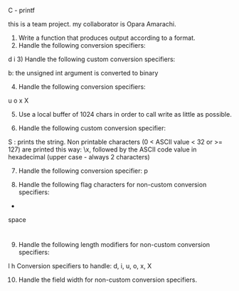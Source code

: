 C - printf

this is a team project.
my collaborator is Opara Amarachi.

1) Write a function that produces output according to a format.
2) Handle the following conversion specifiers:

d
i
3) Handle the following custom conversion specifiers:

b: the unsigned int argument is converted to binary

4) Handle the following conversion specifiers:

u
o
x
X

5) Use a local buffer of 1024 chars in order to call write as little as possible.

6) Handle the following custom conversion specifier:

S : prints the string.
Non printable characters (0 < ASCII value < 32 or >= 127) are printed this way: \x, followed by the ASCII code value in hexadecimal (upper case - always 2 characters)

7) Handle the following conversion specifier: p

8) Handle the following flag characters for non-custom conversion specifiers:

+
space
#

9) Handle the following length modifiers for non-custom conversion specifiers:

l
h
Conversion specifiers to handle: d, i, u, o, x, X

10) Handle the field width for non-custom conversion specifiers.


